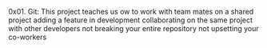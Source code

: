 0x01. Git:
This project teaches us ow to work with team mates on a shared project
adding a feature in development
collaborating on the same project with other developers
not breaking your entire repository
not upsetting your co-workers
